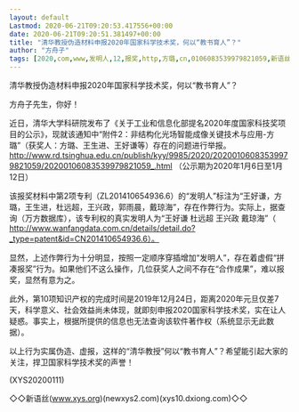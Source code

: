 ```yaml
---
layout: default
Lastmod: 2020-06-21T09:20:53.417556+00:00
date: 2020-06-21T09:20:51.381497+00:00
title: "清华教授伪造材料申报2020年国家科学技术奖，何以“教书育人”？"
author: "方舟子"
tags: [2020,com,www,发明人,12,报奖,http,方璐,cn,0106083539979821059,新语丝]
---
```


清华教授伪造材料申报2020年国家科学技术奖，何以“教书育人”？

方舟子先生，你好！

近日，清华大学科研院发布了《关于工业和信息化部提名2020年度国家科技奖项目的公示》，现就该通知中“附件2：非结构化光场智能成像关键技术与应用-方璐”（获奖人：方璐、王生进、王好谦等）存在的问题进行举报。http://www.rd.tsinghua.edu.cn/publish/kyy/9985/2020/20200106083539979821059/20200106083539979821059_.html （公示期为2020年1月6日至1月12日）

该报奖材料中第2项专利（ZL201410654936.6）的“发明人”标注为“王好谦，方璐，王生进，杜远超，王兴政，郭雨晨，戴琼海”，存在作弊行为。实际上，据查询（万方数据库），该专利权的真实发明人为“王好谦 杜远超 王兴政 戴琼海”（ http://www.wanfangdata.com.cn/details/detail.do?_type=patent&id=CN201410654936.6）。

显然，上述作弊行为十分明显，按照一定顺序穿插增加“发明人”，存在着虚假“拼凑报奖”行为。如果他们不这么操作，几位获奖人之间不存在“合作成果”，难以报奖，显然有意为之。

此外，第10项知识产权的完成时间是2019年12月24日，距离2020年元旦仅差7天，科学意义、社会效益尚未体现，就即刻申报2020国家科学技术奖，实在让人疑惑。事实上，根据所提供的信息也无法查询该软件著作权（系统显示无此数据）。

以上行为实属伪造、虚报，这样的“清华教授”何以“教书育人”？希望能引起大家的关注，捍卫国家科学技术奖的声誉！

(XYS20200111)

◇◇新语丝(www.xys.org)(newxys2.com)(xys10.dxiong.com)◇◇

